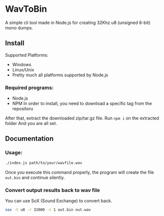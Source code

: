 # WavToBin
A simple cli tool made in Node.js for creating 32Khz u8 (unsigned 8-bit) mono dumps.
## Install
Supported Platforms:
- Windows
- Linux/Unix
- Pretty much all platforms supported by Node.js
### Required programs:
- Node.js
- NPM
In order to install, you need to download a specific tag from the repositoru

After that, extract the downloaded zip/tar.gz file.
Run `npm i` on the extracted folder
And you are all set.
## Documentation
### Usage:
```sh
./index.js path/to/your/wavfile.wav
```
Once you execute this command properly, the program will create the file `out.bin` and continue silently.
### Convert output results back to wav file
You can use SoX (Sound Exchange) to convert back.
```sh
sox -t u8 -r 32000 -c 1 out.bin out.wav
```
